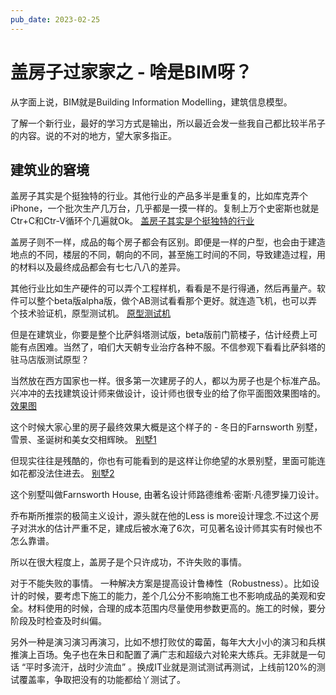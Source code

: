 ```yaml
---
pub_date: 2023-02-25
---
```

# 盖房子过家家之 - 啥是BIM呀？

从字面上说，BIM就是Building Information Modelling，建筑信息模型。 

了解一个新行业，最好的学习方式是输出，所以最近会发一些我自己都比较半吊子的内容。说的不对的地方，望大家多指正。

## 建筑业的窘境

盖房子其实是个挺独特的行业。其他行业的产品多半是重复的，比如库克弄个iPhone，一个批次生产几万台，几乎都是一摸一样的。复制上万个史密斯也就是Ctr+C和Ctr-V循环个几遍就Ok。
[盖房子其实是个挺独特的行业](/blog/public/images/heikediguo.jpg)

盖房子则不一样，成品的每个房子都会有区别。即便是一样的户型，也会由于建造地点的不同，楼层的不同，朝向的不同，甚至施工时间的不同，导致建造过程，用的材料以及最终成品都会有七七八八的差异。

其他行业比如生产硬件的可以弄个工程样机，看看是不是行得通，然后再量产。软件可以整个beta版alpha版，做个AB测试看看那个更好。就连造飞机，也可以弄个技术验证机，原型测试机。
[原型测试机](/blog/public/images/bisaxieta.jpg)

但是在建筑业，你要是整个比萨斜塔测试版，beta版前门箭楼子，估计经费上可能有点困难。当然了，咱们大天朝专业治疗各种不服。不信参观下看看比萨斜塔的驻马店版测试原型？


当然放在西方国家也一样。很多第一次建房子的人，都以为房子也是个标准产品。兴冲冲的去找建筑设计师来做设计，设计师也很专业的给了你平面图效果图啥的。
[效果图](/blog/public/images/xiaoguotu.jpg)

这个时候大家心里的房子最终效果大概是这个样子的 - 冬日的Farnsworth 别墅，雪景、圣诞树和美女交相辉映。
[别墅1](/blog/public/images/bieshu1.jpg)

但现实往往是残酷的，你也有可能看到的是这样让你绝望的水景别墅，里面可能连如花都没法住进去。
[别墅2](/blog/public/images/bieshu2.jpg)

这个别墅叫做Farnsworth House, 由著名设计师路德维希·密斯·凡德罗操刀设计。

乔布斯所推崇的极简主义设计，源头就在他的Less is more设计理念.不过这个房子对洪水的估计严重不足，建成后被水淹了6次，可见著名设计师其实有时候也不怎么靠谱。

所以在很大程度上，盖房子是个只许成功，不许失败的事情。

对于不能失败的事情。 一种解决方案是提高设计鲁棒性（Robustness）。比如设计的时候，要考虑下施工的能力，差个几公分不影响施工也不影响成品的美观和安全。材料使用的时候，合理的成本范围内尽量使用参数更高的。施工的时候，要分阶段及时检查及时纠偏。 

另外一种是演习演习再演习，比如不想打败仗的霉菌，每年大大小小的演习和兵棋推演上百场。兔子也在朱日和配置了满广志和超级六对轮来大练兵。无非就是一句话 “平时多流汗，战时少流血” 。换成IT业就是测试测试再测试，上线前120%的测试覆盖率，争取把没有的功能都给丫测试了。